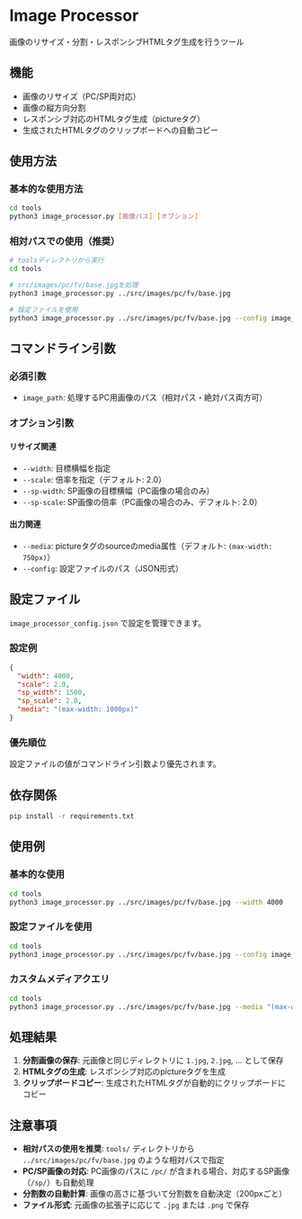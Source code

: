 # Image Processor

画像のリサイズ・分割・レスポンシブHTMLタグ生成を行うツール

## 機能

- 画像のリサイズ（PC/SP両対応）
- 画像の縦方向分割
- レスポンシブ対応のHTMLタグ生成（pictureタグ）
- 生成されたHTMLタグのクリップボードへの自動コピー

## 使用方法

### 基本的な使用方法

```bash
cd tools
python3 image_processor.py [画像パス] [オプション]
```

### 相対パスでの使用（推奨）

```bash
# toolsディレクトリから実行
cd tools

# src/images/pc/fv/base.jpgを処理
python3 image_processor.py ../src/images/pc/fv/base.jpg

# 設定ファイルを使用
python3 image_processor.py ../src/images/pc/fv/base.jpg --config image_processor_config.json
```

## コマンドライン引数

### 必須引数
- `image_path`: 処理するPC用画像のパス（相対パス・絶対パス両方可）

### オプション引数

#### リサイズ関連
- `--width`: 目標横幅を指定
- `--scale`: 倍率を指定（デフォルト: 2.0）
- `--sp-width`: SP画像の目標横幅（PC画像の場合のみ）
- `--sp-scale`: SP画像の倍率（PC画像の場合のみ、デフォルト: 2.0）

#### 出力関連
- `--media`: pictureタグのsourceのmedia属性（デフォルト: `(max-width: 750px)`）
- `--config`: 設定ファイルのパス（JSON形式）

## 設定ファイル

`image_processor_config.json` で設定を管理できます。

### 設定例

```json
{
  "width": 4000,
  "scale": 2.0,
  "sp_width": 1500,
  "sp_scale": 2.0,
  "media": "(max-width: 1000px)"
}
```

### 優先順位

設定ファイルの値がコマンドライン引数より優先されます。

## 依存関係

```bash
pip install -r requirements.txt
```

## 使用例

### 基本的な使用

```bash
cd tools
python3 image_processor.py ../src/images/pc/fv/base.jpg --width 4000
```

### 設定ファイルを使用

```bash
cd tools
python3 image_processor.py ../src/images/pc/fv/base.jpg --config image_processor_config.json
```

### カスタムメディアクエリ

```bash
cd tools
python3 image_processor.py ../src/images/pc/fv/base.jpg --media "(max-width: 768px)"
```

## 処理結果

1. **分割画像の保存**: 元画像と同じディレクトリに `1.jpg`, `2.jpg`, ... として保存
2. **HTMLタグの生成**: レスポンシブ対応のpictureタグを生成
3. **クリップボードコピー**: 生成されたHTMLタグが自動的にクリップボードにコピー

## 注意事項

- **相対パスの使用を推奨**: `tools/` ディレクトリから `../src/images/pc/fv/base.jpg` のような相対パスで指定
- **PC/SP画像の対応**: PC画像のパスに `/pc/` が含まれる場合、対応するSP画像（`/sp/`）も自動処理
- **分割数の自動計算**: 画像の高さに基づいて分割数を自動決定（200pxごと）
- **ファイル形式**: 元画像の拡張子に応じて `.jpg` または `.png` で保存